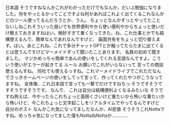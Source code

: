 
日本語
そうですねなんかこれがわかっただけでもなんか、だいぶ勉強になりました。何をやっとるかってことですよね何かあればこれよく出てくるこれなんかどのツール使ってるんだろうとか、うん。
ちょっとなんかずっとやってたことないしねこれそういった扱いでも世界便利やから使い便利やからちょっと使いだけ教えておきますねはい。微妙すぎて重くなってきた。ね、これ仕事とかでも結構使えるんで、簡単なんであれなんですけど、
画面共有をちょっと切り替えます。はい。あとこれね、これで多分チャットGPTとか触ってたらたまに出てくるとは思うんですけどマーメイドずって聞いたことあります。
名鉄の初めて聞きました。
マジかめっちゃ簡単であんの使いをしてくれる言語なんですよ。こういう使いがエラーが起きてる
ルール
お願いでこれがいらないって
言っての商談使えるんすね。
同社でも使えるっすね。これマーメイドライブでこれただなんでさっきホームページの使いをしてって言って、作ってくれたやつがこうなってますね。
全体像、これ日本語で言っても一撃でだけですねちっ
そうですそうですそうですそうです。
なんで、
これは自分は結構便利よくなるみたいな
そうですね例えば、今やったらこれちょっと面倒くさいけど重たいから怖いな重たいから怖いけど、今これちょっと文字起こしをリアルタイムでやってるんですけど
自分のポスト
なんかこれ気になってましたなんか、AI悲愴
そうそうこれNottaですね。めっちゃ気になってました僕もNottaねNottaか.............